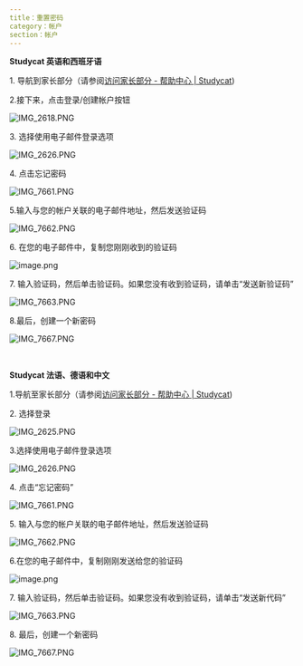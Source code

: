 ```yaml
---
title：重置密码
category：帐户
section：帐户
---
```



**Studycat 英语和西班牙语**

1\. 导航到家长部分（请参阅[访问家长部分 - 帮助中心 \| Studycat](https://help.Studycat.com/hc/en-us/articles/34518228622105/preview/eyJhbGciOiJIUzI1NiJ9.eyJpZCI6MzQ1MTgyMjg2MjIxMDUsImV4cCI6MTcyMDQxMjU1MX0.8DEe5gqzcwGhn9YtGOdFZJbwEjnL1d_JV4GHmWuDeF8))

2\.接下来，点击登录/创建帐户按钮

![IMG_2618.PNG](https://help.Studycat.com/hc/article_attachments/34482878992025)

3\. 选择使用电子邮件登录选项

![IMG_2626.PNG](https://help.Studycat.com/hc/article_attachments/34482878995737)

4\. 点击忘记密码

![IMG_7661.PNG](https://help.Studycat.com/hc/article_attachments/34469007160729)

5\.输入与您的帐户关联的电子邮件地址，然后发送验证码

![IMG_7662.PNG](https://help.Studycat.com/hc/article_attachments/34469007168281)

6\. 在您的电子邮件中，复制您刚刚收到的验证码

![image.png](https://help.Studycat.com/hc/article_attachments/34469007171481)

7\. 输入验证码，然后单击验证码。如果您没有收到验证码，请单击“发送新验证码”

![IMG_7663.PNG](https://help.Studycat.com/hc/article_attachments/34469007173273)

8\.最后，创建一个新密码

![IMG_7667.PNG](https://help.Studycat.com/hc/article_attachments/34469053229337)

 

**Studycat 法语、德语和中文**

1\.导航至家长部分（请参阅[访问家长部分 - 帮助中心 \| Studycat](https://help.Studycat.com/hc/en-us/articles/34518228622105/preview/eyJhbGciOiJIUzI1NiJ9.eyJpZCI6MzQ1MTgyMjg2MjIxMDUsImV4cCI6MTcyMDQxMjU1MX0.8DEe5gqzcwGhn9YtGOdFZJbwEjnL1d_JV4GHmWuDeF8))

2\. 选择登录

![IMG_2625.PNG](https://help.Studycat.com/hc/article_attachments/34482879039257)

3\.选择使用电子邮件登录选项

![IMG_2626.PNG](https://help.Studycat.com/hc/article_attachments/34482878995737)

4\. 点击“忘记密码”

![IMG_7661.PNG](https://help.Studycat.com/hc/article_attachments/34469007160729)

5\. 输入与您的帐户关联的电子邮件地址，然后发送验证码

![IMG_7662.PNG](https://help.Studycat.com/hc/article_attachments/34469007168281)

6\.在您的电子邮件中，复制刚刚发送给您的验证码

![image.png](https://help.Studycat.com/hc/article_attachments/34469007171481)

7\. 输入验证码，然后单击验证码。如果您没有收到验证码，请单击“发送新代码”

![IMG_7663.PNG](https://help.Studycat.com/hc/article_attachments/34469007173273)

8\. 最后，创建一个新密码

![IMG_7667.PNG](https://help.Studycat.com/hc/article_attachments/34469053229337)